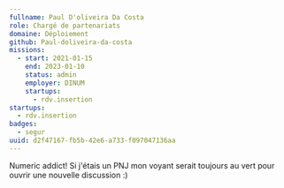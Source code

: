 ```yaml
---
fullname: Paul D'oliveira Da Costa
role: Chargé de partenariats
domaine: Déploiement
github: Paul-doliveira-da-costa
missions:
  - start: 2021-01-15
    end: 2023-01-10
    status: admin
    employer: DINUM
    startups:
      - rdv.insertion
startups:
  - rdv.insertion
badges:
  - segur
uuid: d2f47167-fb5b-42e6-a733-f097047136aa
---
```

Numeric addict! Si j'étais un PNJ mon voyant serait toujours au vert pour ouvrir une nouvelle discussion :)